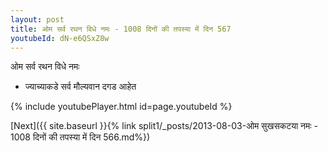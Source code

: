 ```yaml
---
layout: post
title: ओम सर्व रथन विधे नमः - 1008 दिनों की तपस्या में दिन 567
youtubeId: dN-e6QSxZ8w
---
```

 
 
 ओम सर्व रथन विधे नमः  
 
 -  ज्याच्याकडे सर्व मौल्यवान दगड आहेत 
 
  
 
  
 
 
 
 
 
 


{% include youtubePlayer.html id=page.youtubeId %}
 
[Next]({{ site.baseurl }}{% link  split1/_posts/2013-08-03-ओम सुखसकटया नमः - 1008 दिनों की तपस्या में दिन 566.md%})
 
